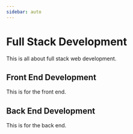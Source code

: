 ```yaml
---
sidebar: auto
---
```


# Full Stack Development
This is all about full stack web development.

## Front End Development
This is for the front end.


## Back End Development
This is for the back end.